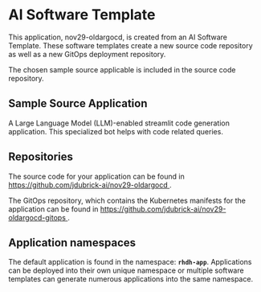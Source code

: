 # AI Software Template

This application, nov29-oldargocd, is created from an AI Software Template. These software templates create a new source code repository as well as a new GitOps deployment repository.

The chosen sample source applicable is included in the source code repository.

## Sample Source Application

A Large Language Model (LLM)-enabled streamlit code generation application. This specialized bot helps with code related queries.

## Repositories

The source code for your application can be found in [https://github.com/jdubrick-ai/nov29-oldargocd ](https://github.com/jdubrick-ai/nov29-oldargocd ).
 
The GitOps repository, which contains the Kubernetes manifests for the application can be found in 
[https://github.com/jdubrick-ai/nov29-oldargocd-gitops ](https://github.com/jdubrick-ai/nov29-oldargocd-gitops ). 

## Application namespaces 

The default application is found in the namespace: **`rhdh-app`**. Applications can be deployed into their own unique namespace or multiple software templates can generate numerous applications into the same namespace.